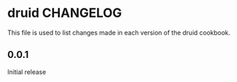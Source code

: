 druid CHANGELOG
===============

This file is used to list changes made in each version of the druid cookbook.

0.0.1
-----
Initial release

